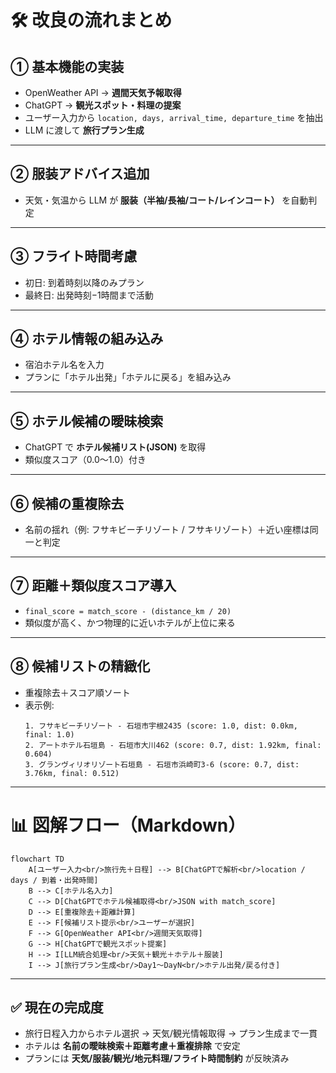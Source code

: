 
# 🛠 改良の流れまとめ

## ① **基本機能の実装**
- OpenWeather API → **週間天気予報取得**  
- ChatGPT → **観光スポット・料理の提案**  
- ユーザー入力から `location, days, arrival_time, departure_time` を抽出  
- LLM に渡して **旅行プラン生成**

---

## ② **服装アドバイス追加**
- 天気・気温から LLM が **服装（半袖/長袖/コート/レインコート）** を自動判定  

---

## ③ **フライト時間考慮**
- 初日: 到着時刻以降のみプラン  
- 最終日: 出発時刻−1時間まで活動  

---

## ④ **ホテル情報の組み込み**
- 宿泊ホテル名を入力  
- プランに「ホテル出発」「ホテルに戻る」を組み込み  

---

## ⑤ **ホテル候補の曖昧検索**
- ChatGPT で **ホテル候補リスト(JSON)** を取得  
- 類似度スコア（0.0〜1.0）付き  

---

## ⑥ **候補の重複除去**
- 名前の揺れ（例: フサキビーチリゾート / フサキリゾート）＋近い座標は同一と判定  

---

## ⑦ **距離＋類似度スコア導入**
- `final_score = match_score - (distance_km / 20)`  
- 類似度が高く、かつ物理的に近いホテルが上位に来る  

---

## ⑧ **候補リストの精緻化**
- 重複除去＋スコア順ソート  
- 表示例:  
  ```
  1. フサキビーチリゾート - 石垣市宇根2435 (score: 1.0, dist: 0.0km, final: 1.0)
  2. アートホテル石垣島 - 石垣市大川462 (score: 0.7, dist: 1.92km, final: 0.604)
  3. グランヴィリオリゾート石垣島 - 石垣市浜崎町3-6 (score: 0.7, dist: 3.76km, final: 0.512)
  ```

---

# 📊 図解フロー（Markdown）

```mermaid
flowchart TD
    A[ユーザー入力<br/>旅行先＋日程] --> B[ChatGPTで解析<br/>location / days / 到着・出発時間]
    B --> C[ホテル名入力]
    C --> D[ChatGPTでホテル候補取得<br/>JSON with match_score]
    D --> E[重複除去＋距離計算]
    E --> F[候補リスト提示<br/>ユーザーが選択]
    F --> G[OpenWeather API<br/>週間天気取得]
    G --> H[ChatGPTで観光スポット提案]
    H --> I[LLM統合処理<br/>天気＋観光＋ホテル＋服装]
    I --> J[旅行プラン生成<br/>Day1〜DayN<br/>ホテル出発/戻る付き]
```

---

## ✅ 現在の完成度
- 旅行日程入力からホテル選択 → 天気/観光情報取得 → プラン生成まで一貫  
- ホテルは **名前の曖昧検索＋距離考慮＋重複排除** で安定  
- プランには **天気/服装/観光/地元料理/フライト時間制約** が反映済み  

